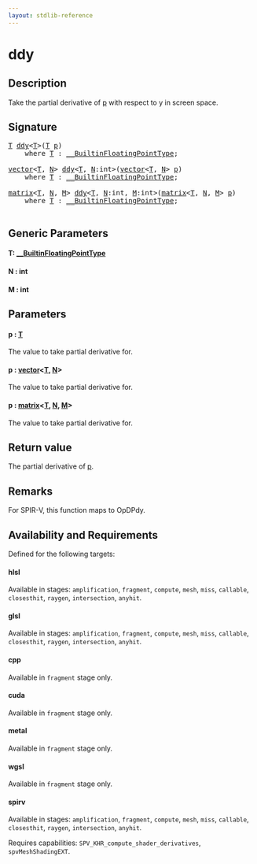 ```yaml
---
layout: stdlib-reference
---
```


# ddy

## Description

Take the partial derivative of <span class='code'><a href="ddy.html#decl-p" class="code_param">p</a></span> with respect to y in screen space.



## Signature 

<pre>
<a href="ddy.html#typeparam-T" class="code_type">T</a> <a href="ddy.html">ddy</a>&lt;<a href="ddy.html#typeparam-T" class="code_type">T</a>&gt;(<a href="ddy.html#typeparam-T" class="code_type">T</a> <a href="ddy.html#decl-p" class="code_param">p</a>)
    <span class='code_keyword'>where</span> <a href="ddy.html#typeparam-T" class="code_type">T</a> : <a href="../interfaces/0_builtinfloatingpointtype-029hm/index.html" class="code_type">__BuiltinFloatingPointType</a>;

<a href="../types/vector/index.html" class="code_type">vector</a>&lt;<a href="ddy.html#typeparam-T" class="code_type">T</a>, <a href="ddy.html#decl-N" class="code_var">N</a>&gt; <a href="ddy.html">ddy</a>&lt;<a href="ddy.html#typeparam-T" class="code_type">T</a>, <a href="ddy.html#decl-N" class="code_var">N</a>:<span class="code_keyword">int</span>&gt;(<a href="../types/vector/index.html" class="code_type">vector</a>&lt;<a href="ddy.html#typeparam-T" class="code_type">T</a>, <a href="ddy.html#decl-N" class="code_var">N</a>&gt; <a href="ddy.html#decl-p" class="code_param">p</a>)
    <span class='code_keyword'>where</span> <a href="ddy.html#typeparam-T" class="code_type">T</a> : <a href="../interfaces/0_builtinfloatingpointtype-029hm/index.html" class="code_type">__BuiltinFloatingPointType</a>;

<a href="../types/matrix/index.html" class="code_type">matrix</a>&lt;<a href="ddy.html#typeparam-T" class="code_type">T</a>, <a href="ddy.html#decl-N" class="code_var">N</a>, <a href="ddy.html#decl-M" class="code_var">M</a>&gt; <a href="ddy.html">ddy</a>&lt;<a href="ddy.html#typeparam-T" class="code_type">T</a>, <a href="ddy.html#decl-N" class="code_var">N</a>:<span class="code_keyword">int</span>, <a href="ddy.html#decl-M" class="code_var">M</a>:<span class="code_keyword">int</span>&gt;(<a href="../types/matrix/index.html" class="code_type">matrix</a>&lt;<a href="ddy.html#typeparam-T" class="code_type">T</a>, <a href="ddy.html#decl-N" class="code_var">N</a>, <a href="ddy.html#decl-M" class="code_var">M</a>&gt; <a href="ddy.html#decl-p" class="code_param">p</a>)
    <span class='code_keyword'>where</span> <a href="ddy.html#typeparam-T" class="code_type">T</a> : <a href="../interfaces/0_builtinfloatingpointtype-029hm/index.html" class="code_type">__BuiltinFloatingPointType</a>;

</pre>

## Generic Parameters

####  <a id="typeparam-T"></a>T: [\_\_BuiltinFloatingPointType](../interfaces/0_builtinfloatingpointtype-029hm/index.html)
####  <a id="decl-N"></a>N  : int
####  <a id="decl-M"></a>M  : int

## Parameters

####  <a id="decl-p"></a>p  : [T](ddy.html#typeparam-T)
The value to take partial derivative for.

####  <a id="decl-p"></a>p  : [vector](../types/vector/index.html)\<[T](../types/vector/index.html#typeparam-T), [N](../types/vector/index.html#decl-N)\>
The value to take partial derivative for.

####  <a id="decl-p"></a>p  : [matrix](../types/matrix/index.html)\<[T](.html), [N](../types/matrix/index.html#decl-N), [M](../types/matrix/index.html#decl-M)\>
The value to take partial derivative for.


## Return value
The partial derivative of <span class='code'><a href="ddy.html#decl-p" class="code_param">p</a></span>.

## Remarks
For SPIR-V, this function maps to <span class='code'>OpDPdy</span>.


## Availability and Requirements

Defined for the following targets:

#### hlsl
Available in stages: `amplification`, `fragment`, `compute`, `mesh`, `miss`, `callable`, `closesthit`, `raygen`, `intersection`, `anyhit`.

#### glsl
Available in stages: `amplification`, `fragment`, `compute`, `mesh`, `miss`, `callable`, `closesthit`, `raygen`, `intersection`, `anyhit`.

#### cpp
Available in `fragment` stage only.

#### cuda
Available in `fragment` stage only.

#### metal
Available in `fragment` stage only.

#### wgsl
Available in `fragment` stage only.

#### spirv
Available in stages: `amplification`, `fragment`, `compute`, `mesh`, `miss`, `callable`, `closesthit`, `raygen`, `intersection`, `anyhit`.

Requires capabilities: `SPV_KHR_compute_shader_derivatives`, `spvMeshShadingEXT`.


